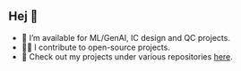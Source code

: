 ## Hej 👋


- 🌟 I’m available for ML/GenAI, IC design and QC projects.
- 👨‍💻 I contribute to open-source projects.
- 🚀 Check out my projects under various repositories [here](https://github.com/Rochish-Manda?tab=repositories).
